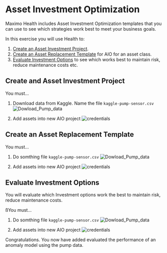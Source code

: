 # Asset Investment Optimization
Maximo Health includes Asset Investment Optimization templates that you can use to see which strategies work best to meet your business goals. 

In this exercise you will use Health to:

1. [Create an Asset Investment Project](asset_investment_project).
2. [Create an Asset Replacement Template](replacement_template) for AIO for an asset class. 
3. [Evaluate Investment Options](evaluate_options) to see which works best to maintain risk,  reduce maintenance costs etc.


## Create and Asset Investment Project
<a name="asset _investment_project"></a>
You must... 

1. Download data from Kaggle. Name the file `kaggle-pump-sensor.csv`
![Dowload_Pump_data](/img/apm_8.7/p40.png) 

2. Add assets into new AIO project
![credentials](/img/apm_8.7/p40.png)


## Create an Asset Replacement Template
<a name="replacement_template"></a>

You must... 

1. Do somthing file `kaggle-pump-sensor.csv`
![Dowload_Pump_data](/img/apm_8.7/p40.png) 

2. Add assets into new AIO project
![credentials](/img/apm_8.7/p40.png) 

## Evaluate Investment Options
<a name="evaluate_options"></a>
You will evaluate which Investment options work the best to maintain risk,  reduce maintenance costs.

ßYou must... 

1. Do somthing file `kaggle-pump-sensor.csv`
![Dowload_Pump_data](/img/apm_8.7/p40.png) 

2. Add assets into new AIO project
![credentials](/img/apm_8.7/p40.png) 


Congratulations.  You now have added evaluated the performance of an anomaly model using the pump data.

